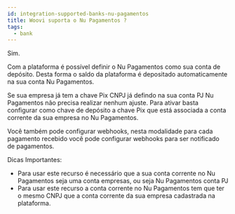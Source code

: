 ```yaml
---
id: integration-supported-banks-nu-pagamentos
title: Woovi suporta o Nu Pagamentos ?
tags:
  - bank
---
```


Sim.

Com a plataforma é possível definir o Nu Pagamentos como sua conta de depósito. Desta forma o saldo da plataforma é depositado automaticamente na sua conta Nu Pagamentos.

Se sua empresa já tem a chave Pix CNPJ já defindo na sua conta PJ Nu Pagamentos não precisa realizar nenhum ajuste. Para ativar basta configurar como chave de depósito a chave Pix que está associada a conta corrente da sua empresa no Nu Pagamentos.

Você também pode configurar webhooks, nesta modalidade para cada pagamento recebido você pode configurar webhooks para ser notificado de pagamentos.

Dicas Importantes:

- Para usar este recurso é necessário que a sua conta corrente no Nu Pagamentos seja uma conta empresas, ou seja Nu Pagamentos conta PJ
- Para usar este recurso a conta corrente no Nu Pagamentos tem que ter o mesmo CNPJ que a conta corrente da sua empresa cadastrada na plataforma.
